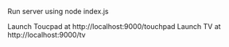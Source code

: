 Run server using node index.js

Launch Toucpad at http://localhost:9000/touchpad
Launch TV at http://localhost:9000/tv
